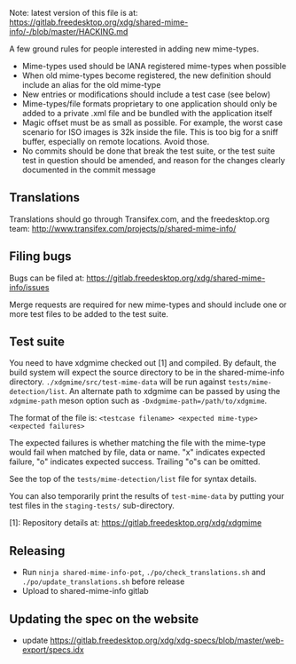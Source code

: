 Note: latest version of this file is at:
https://gitlab.freedesktop.org/xdg/shared-mime-info/-/blob/master/HACKING.md

A few ground rules for people interested in adding new mime-types.

* Mime-types used should be IANA registered mime-types when possible
* When old mime-types become registered, the new definition should
  include an alias for the old mime-type
* New entries or modifications should include a test case (see below)
* Mime-types/file formats proprietary to one application should only
  be added to a private .xml file and be bundled with the application
  itself
* Magic offset must be as small as possible. For example, the worst case
  scenario for ISO images is 32k inside the file. This is too big for a sniff
  buffer, especially on remote locations. Avoid those.
* No commits should be done that break the test suite, or the test suite
  test in question should be amended, and reason for the changes clearly
  documented in the commit message

Translations
------------

Translations should go through Transifex.com, and the freedesktop.org team:
http://www.transifex.com/projects/p/shared-mime-info/

Filing bugs
-----------

Bugs can be filed at:
https://gitlab.freedesktop.org/xdg/shared-mime-info/issues

Merge requests are required for new mime-types and should include one or
more test files to be added to the test suite.

Test suite
----------

You need to have xdgmime checked out [1] and compiled. By default, the build
system will expect the source directory to be in the shared-mime-info
directory. `./xdgmime/src/test-mime-data` will be run against
`tests/mime-detection/list`. An alternate path to xdgmime can be passed by
using the `xdgmime-path` meson option such as `-Dxdgmime-path=/path/to/xdgmime`.

The format of the file is:
`<testcase filename> <expected mime-type> <expected failures>`

The expected failures is whether matching the file with the mime-type would
fail when matched by file, data or name. "x" indicates expected failure, "o"
indicates expected success. Trailing "o"s can be omitted.

See the top of the `tests/mime-detection/list` file for syntax details.

You can also temporarily print the results of `test-mime-data` by putting your
test files in the `staging-tests/` sub-directory.

[1]: Repository details at:
https://gitlab.freedesktop.org/xdg/xdgmime

Releasing
---------

- Run `ninja shared-mime-info-pot`, `./po/check_translations.sh` and
  `./po/update_translations.sh` before release
- Upload to shared-mime-info gitlab

Updating the spec on the website
--------------------------------

- update https://gitlab.freedesktop.org/xdg/xdg-specs/blob/master/web-export/specs.idx
